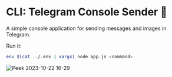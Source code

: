 # CLI: Telegram Console Sender 💌

A simple console application for sending messages and images in Telegram.

Run it:
```bash
env $(cat ../.env | xargs) node app.js <command>
```

![Peek 2023-10-22 16-29](https://github.com/fokaaas/serverless-academy/assets/114052215/d399fd4d-0a49-4595-b9c4-a16532affeab)
